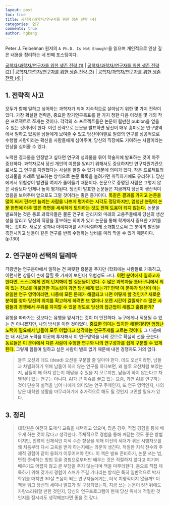 ```yaml
---
layout: post
toc: true
title: 공학자/과학자/연구자를 위한 생존 전략 (4)
categories: 연구
comments: true
author: hgkang
---
```


Peter J. Feibelman 원저의 `A Ph.D. Is Not Enough!`을 읽으며 개인적으로 인상 깊은 내용을 정리하는 네 번째 포스팅이다.

[공학자/과학자/연구자를 위한 생존 전략 (1)][enough1] |
[공학자/과학자/연구자를 위한 생존 전략 (2)][enough2] |
[공학자/과학자/연구자를 위한 생존 전략 (3)][enough3] |
[공학자/과학자/연구자를 위한 생존 전략 (4)][enough4] |

## 1. 전략적 사고

모두가 함께 일하고 싶어하는 과학자가 되어 지속적으로 살아남기 위한 몇 가지 전략이 있다. 가장 확실한 전략은, 중요한 장기연구목표를 한 가지 정한 다음 이것을 몇 개의 작은 프로젝트로 쪼개는 것이다. 각각의 소 프로젝트들은 논문이 될만한 publon을 얻을 수 있는 것이어야 한다. 이런 전략으로 논문을 발표하면 당신이 매우 흥미로운 연구영역에서 일하고 있음을 남들에게 보여줄 수 있고 당신이야말로 일련의 연구를 성공적으로 수행할 사람이라는 확신을 사람들에게 심어주며, 당신의 직장에도 기여하는 사람이라는 인상을 심어줄 수 있다.

노력한 결과물을 인정받고 싶다면 연구의 성과물을 묶어 학술지에 발표하는 것이 아주 중요하다. 과학자로서 당신 개인의 이름을 알리기 위해서도 중요하지만 연구지원기관으로서도 그 연구를 지원했다는 사실을 알릴 수 있기 때문에 의미가 있다. 작은 프로젝트의 성과물을 차례로 발표하는 방식으로 논문 목록을 늘려가면 취직하기에도 유리하다. 당신에게서 위험성이 발견될 여지가 줄어들기 때문이다. 논문으로 증명된 사람은 그렇지 않은 사람보다 언제나 높이 평가된다. 당신이 발표한 논문들은 지금까지 당신이 생산적이었음을 보여주며 앞으로도 그럴 것이라는 좋은 증거이다. <mark>똑같은 결과를 가지고 논문을 많이 써서 편수만 늘리는 사람을 나쁘게 평가하는 시각도 정당하지만, 엄청난 분량의 논문 한편에 아주 많은 측면을 세세하게 토의하는 것도 전혀 도움이 되지 않는다.</mark> 논문을 발표하는 것은 동료 과학자들은 물론 연구비 관리자와 미래의 고용주들에게 당신의 생산성을 알리고 당신의 직장을 홍보하는 의미가 있고 논문을 통해 학계에서 중요한 기여를 하는 것이다. 새로운 성과나 아이디어를 시의적절하게 소개함으로써 그 분야의 발전을 촉진시키고 남들이 같은 연구를 반복 수행하는 낭비를 미리 막을 수 있기 때문이다. (p.130)

## 2. 연구분야 선택의 딜레마

각광받는 연구분야에서 일하는 건 짜릿한 흥분을 주지만 (학회에는 사람들로 가득하고, 이런저런 상들이 손에 잡힐 듯 가까이 보인다) 위험성도 크다. <mark>이런 분야에서 일하고자 한다면, 스스로에게 먼저 던져봐야 할 질문들이 있다. 수 많은 과학자들 틈바구니에서 의미 있는 진보를 이룰만한 가능성이 과연 당신에게 있는가? 만약 이 분야가 당신이 아는 유일한 연구 영역이라면, 나중에 모든 문제가 해결되고 나면 어떻게 할 것인가? 새로운 분야를 찾아 당신의 위치를 확고하게 하려면 또 얼마나 오랜 시간이 걸릴까? 수 많은 사람들과 경쟁해서 우위를 차지할 수 있을 정도로 당신의 접근법이 새롭고 훌륭한가?</mark>

유행을 따라가는 것보다는 유행을 앞서가는 것이 더 안전하다. 누구에게나 적용될 수 있는 건 아니겠지만, 나의 방식을 이런 것이었다. <mark>중요한 의미는 있지만 해결되려면 엄청난 노력이 필요해서 남들이 모두 어렵다고 생각하는 연구주제를 고르는 것이다.</mark> 그 다음에는 내 시간과 노력을 이곳에 투자해서 이 연구영역을 나의 것으로 확실히 선을 긋는다. <mark>동료들은 이 분야에서 다른 사람이 수행한 연구와 나의 연구성과를 쉽게 구분할 수 있게 된다.</mark> 그렇게 힘들여 일하고 싶은 사람이 별로 없기 때문에 내겐 경쟁자도 거의 없다.

> 블루 오션과 데드 (dead) 오션을 구분할 줄 알아야 한다. 데드 오션이라면, 남들과 차별화하기 위해 남들이 하지 않는 연구를 하다보면, 왜  블루 오션처럼 보였는지, 남들이 왜 하지 않는지 깨달을 수 있을 지 모르지만, 남들이 하지 않는다고 차별점이 있는 연구는 아니다. AI가 큰 이슈를 끌고 있는 요즘, 과연 AI를 연구하는 것이 단순히 실적을 넘어 나에게 의미있는 연구 주제인지, 또 연구 영역인지, 나의 남은 대학원 생활을 마무리하기에 추가적으로 해도 될 것인지 고민할 필요가 있다. 

## 3. 정리

> 대학원은 여전히 도제식 교육을 채택하고 있으며, 많은 경우, 직접 경험을 통해 배우게 하는 것이 많다고 생각한다. 주체적으로 경험을 통해 깨닫는 것도 좋은 방법이지만, 인류의 전체적인 지적 수준 향상을 위해 이전의 세대가 겪은 시행차오를 왜 처음부터 다시 교육을 받게 하는지에는 의문이 생긴다. 적절한 지식 전수와 주체적 경험이 같이 융화가 이루어져야 한다. 이 책은 발표 준비하기, 논문 쓰는 법, 면접 준비하는 방법 등을 경험으로부터만 배우는 것은 적절하지 않다고 여기며 배우기도 어렵지 않고 큰 부담을 주지 않는다며 책을 마무리한다. 몸으로 직접 체득하기 위해 갖가지 경험이 스쳐가 주길 기다리는 방식은 특히 일반적으로 박사학위를 마치면 30살 즈음이 되는 연구자들에게는, 더욱 치명적이지 않을까? 이 책을 읽고 당신의 세미나 발표가 잘 구성되었는지, 지금 쓰는 논문이 5년 뒤에도 자랑스러워할 만한 것인지, 당신의 연구프로그램이 현재 당신 위치에 적절한 것인지를 잠시라도 생각해본다면 좋을 것 같다.

[enough1]: https://honggkang.github.io/%EC%97%B0%EA%B5%AC/2021/10/09/phd-is-not-enough1.html
[enough2]: https://honggkang.github.io/%EC%97%B0%EA%B5%AC/2021/10/11/phd-is-not-enough2.html
[enough3]: https://honggkang.github.io/%EC%97%B0%EA%B5%AC/2021/10/15/phd-is-not-enough3.html
[enough4]: https://honggkang.github.io/%EC%97%B0%EA%B5%AC/2021/10/17/phd-is-not-enough4.html
